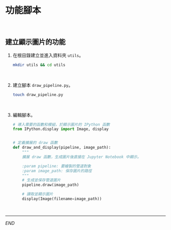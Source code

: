 # 功能腳本

<br>

## 建立顯示圖片的功能

1. 在根目錄建立並進入資料夾 `utils`。

    ```bash
    mkdir utils && cd utils
    ```

<br>

2. 建立腳本 `draw_pipeline.py`。

    ```bash
    touch draw_pipeline.py
    ```

<br>

3. 編輯腳本。

    ```python
    # 導入需要的函數和模組，於顯示圖片的 IPython 函數
    from IPython.display import Image, display


    # 定義擴展的 draw 函數
    def draw_and_display(pipeline, image_path):
        """
        擴展 draw 函數，生成圖片後直接在 Jupyter Notebook 中顯示。

        :param pipeline: 要繪製的管道對象
        :param image_path: 保存圖片的路徑
        """
        # 生成並保存管道圖片
        pipeline.draw(image_path)

        # 讀取並顯示圖片
        display(Image(filename=image_path))

    ```

<br>

___

_END_